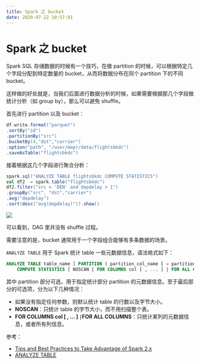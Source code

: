 ```yaml
---
title: Spark 之 bucket
date: 2020-07-22 10:57:01
---
```

# Spark 之 bucket

Spark SQL 存储数据的时候有一个技巧，在做 partition 的时候，可以根据特定几个字段分配到特定数量的 bucket，从而将数据分布在同个 partition 下的不同 bucket。

这样做的好处就是，当我们后面进行数据分析的时候，如果需要根据那几个字段做统计分析（如 group by），那么可以避免 shuffle。

首先进行 partition 以及 bucket：

```scala
df.write.format("parquet")
.sortBy("id")
.partitionBy("src")
.bucketBy(4,"dst","carrier")
.option("path", "/user/mapr/data/flightsbkdc")
.saveAsTable("flightsbkdc")
```

接着根据这几个字段进行聚合分析：

```scala
spark.sql("ANALYZE TABLE flightsbkdc COMPUTE STATISTICS")
val df2  = spark.table("flightsbkdc")
df2.filter("src = 'DEN' and depdelay > 1")
.groupBy("src", "dst","carrier")
.avg("depdelay")
.sort(desc("avg(depdelay)")).show()
```

![](https://mapr.com/blog/tips-and-best-practices-to-take-advantage-of-spark-2-x/assets/image15.png)

可以看到，DAG 里并没有 shuffle 过程。

需要注意的是，bucket 通常用于一个字段组合能够有多条数据的场景。

`ANALYZE TABLE` 用于 Spark 统计 table 一些元数据信息，语法格式如下：

```sql
ANALYZE TABLE table_name [ PARTITION ( partition_col_name [ = partition_col_val ] [ , ... ] ) ]
    COMPUTE STATISTICS [ NOSCAN | FOR COLUMNS col [ , ... ] | FOR ALL COLUMNS ]
```

其中 partition 部分可选，用于指定统计部分 partition 的元数据信息。至于最后部分的可选项，分为以下几种情况：

* 如果没有指定任何参数，则默认统计 table 的行数以及字节大小。
* **NOSCAN**：只统计 table 的字节大小，而不用扫描整个表。
* **FOR COLUMNS col \[ , ... \] `|`FOR ALL COLUMNS**：只统计某列的元数据信息，或者所有列信息。

参考：

* [Tips and Best Practices to Take Advantage of Spark 2.x](https://mapr.com/blog/tips-and-best-practices-to-take-advantage-of-spark-2-x/)
* [ANALYZE TABLE](https://spark.apache.org/docs/3.0.0-preview/sql-ref-syntax-aux-analyze-table.html)

